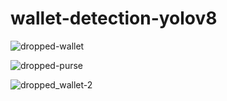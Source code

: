 # wallet-detection-yolov8
![dropped-wallet](https://github.com/amaanirfan19/FallFinder/assets/52991990/03133e8e-0ca5-4201-ba46-a33343a1dafd)


![dropped-purse](https://github.com/amaanirfan19/FallFinder/assets/52991990/866e2b64-d2db-4372-a6e8-bae328f975da)


![dropped_wallet-2](https://github.com/amaanirfan19/FallFinder/assets/52991990/d587e789-3e4f-4662-8a08-68af2e987a1b)
